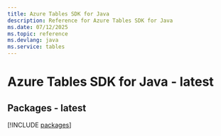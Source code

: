 ```yaml
---
title: Azure Tables SDK for Java
description: Reference for Azure Tables SDK for Java
ms.date: 07/12/2025
ms.topic: reference
ms.devlang: java
ms.service: tables
---
```

# Azure Tables SDK for Java - latest
## Packages - latest
[!INCLUDE [packages](tables-index.md)]
